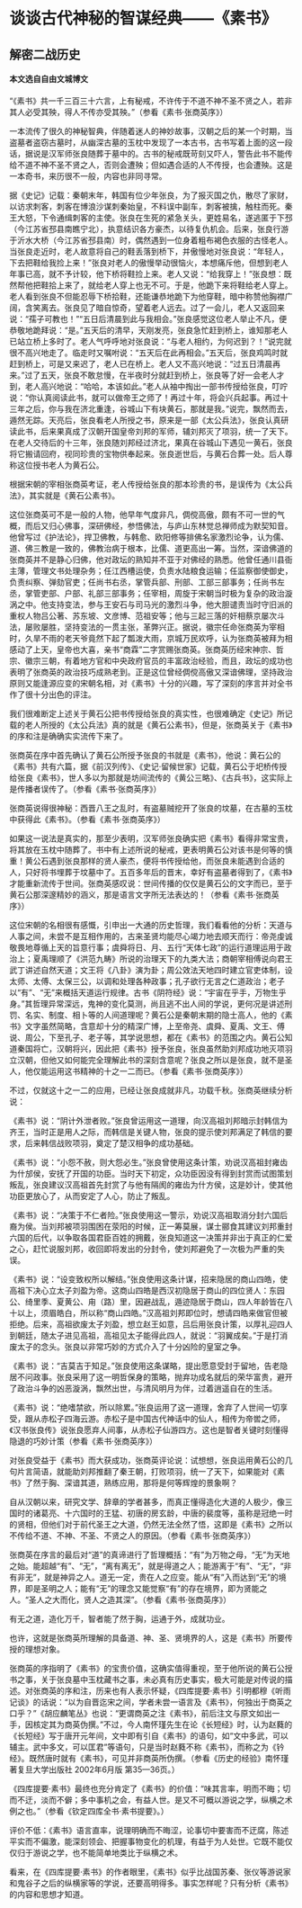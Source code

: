 # 谈谈古代神秘的智谋经典——《素书》

## 解密二战历史

#### 本文选自自由文城博文

“《素书》共一千三百三十六言，上有秘戒，不许传于不道不神不圣不贤之人，若非其人必受其殃，得人不传亦受其殃。”（参看《素书·张商英序》）

一本流传了很久的神秘智典，伴随着迷人的神妙故事，汉朝之后的某一个时期，当盗墓者盗窃古墓时，从幽深古墓的玉枕中发现了一本古书，古书写着上面的这一段话，据说是汉军师张良随葬于墓中的。古书的秘戒既苛刻又吓人，警告此书不能传给不道不神不圣不贤之人，否则会遭殃；但如遇合适的人不传授，也会遭殃。这是一本奇书，来历很不一般，内容也非同寻常。

据《史记》记载：秦朝末年，韩国有位少年张良，为了报灭国之仇，散尽了家财，以访求刺客，刺客在博浪沙谋刺秦始皇，不料误中副车，刺客被擒，触柱而死。秦王大怒，下令通缉刺客的主使。张良在生死的紧急关头，更姓易名，遂逃匿于下邳（今江苏省邳县南瞧宁北），执意结识各方豪杰，以待复仇机会。后来，张良行游于沂水大桥（今江苏省邳县南）时，偶然遇到一位身着粗布褐色衣服的古怪老人。当张良走近时，老人故意将自己的鞋丢落到桥下，并傲慢地对张良说：“年轻人，下去把鞋给我捡上来！”张良对老人的傲慢举动很恼火，本想痛斥他，但想到老人年事已高，就不予计较，他下桥将鞋捡上来。老人又说：“给我穿上！”张良想：既然帮他把鞋拾上来了，就给老人穿上也无不可。于是，他跪下来将鞋给老人穿上。老人看到张良不但能忍辱下桥拾鞋，还能谦恭地跪下为他穿鞋，暗中称赞他胸襟广阔，含笑离去。张良见了暗自惊奇，望着老人远去。过了一会儿，老人又返回来说：“孺子可教也！”“五日后清晨到此与我相会。”张良感觉这位老人举止不凡，便恭敬地跪拜说：“是。”五天后的清早，天刚发亮，张良急忙赶到桥上，谁知那老人已站立桥上多时了。老人气呼呼地对张良说：“与老人相约，为何迟到？！”说完就很不高兴地走了。临走时又嘱咐说：“五天后在此再相会。”五天后，张良鸡鸣时就赶到桥上，可是又来迟了，老人已在桥上。老人又不高兴地说：“过五日清晨再来。”过了五天，张良不敢怠慢，在半夜时分就赶到桥上，张良等了好一会老人才到，老人高兴地说：“哈哈，本该如此。”老人从袖中掏出一部书传授给张良，叮咛说：“你认真阅读此书，就可以做帝王之师了！再过十年，将会兴兵起事。再过十三年之后，你与我在济北重逢，谷城山下有块黄石，那就是我。”说完，飘然而去，遁然无踪。天亮后，张良看老人所授之书，原来是一部《太公兵法》，张良认真研读此书，后来果真成了汉朝开国皇帝刘邦的军师，辅刘邦灭了项羽，统一了天下。在老人交待后的十三年，张良随刘邦经过济北，果真在谷城山下遇见一黄石，张良将它搬请回府，视同珍贵的宝物供奉起来。张良逝世后，与黄石合葬一处。后人尊称这位授书老人为黄石公。

根据宋朝的宰相张商英考证，老人传授给张良的那本珍贵的书，是误传为《太公兵法》，其实就是《黄石公素书》。

这位张商英可不是一般的人物，他早年气度非凡，倜傥高傲，颇有不可一世的气概，而后又归心佛事，深研佛经，参悟佛法，与庐山东林觉总禅师成为默契知音。他曾写过《护法论》，捍卫佛教，与韩愈、欧阳修等排佛名家激烈论争，认为儒、道、佛三教是一致的，佛教治病于根本，比儒、道更高出一筹。当然，深谙佛道的张商英并不是静心归佛，他对政坛的熟知并不亚于对佛经的熟悉。他曾任通川县衙主薄，管理文书处理杂务；任江西槽运使，负责水陆粮食运输；任监察御使御史，负责纠察、弹劾官吏；任尚书右丞，掌管兵部、刑部、工部三部事务；任尚书左丞，掌管吏部、户部、礼部三部事务；任宰相，周旋于宋朝当时极为复杂的政治漩涡之中。他支持变法，参与王安石与司马光的激烈斗争，他大胆谴责当时守旧派的重权人物吕公著、苏东坡、文彦博、范祖安等；他与三起三落的奸相蔡京屡次斗法，屡败屡胜，坚持变法的一贯主张，革弊兴正。据说，徽宗任命张商英为宰相时，久旱不雨的老天爷竟然下起了瓢泼大雨，京城万民欢呼，认为张商英被拜为相感动了上天，皇帝也大喜，亲书“商霖”二字赏赐张商英。张商英历经宋神宗、哲宗、徽宗三朝，有着地方官和中央政府官员的丰富政治经验，而且，政坛的成功也表明了张商英的政治技巧成熟老到。正是这位曾经倜傥高傲又深谙佛理，坚持政治原则又能逢源应变的宋朝名相，对《素书》十分的兴趣，写了深刻的序言并对全书作了很十分出色的评注。

我们很难断定上述关于黄石公把书传授给张良的真实性，也很难确定《史记》所记载的老人所授的《太公兵法》真的就是《黄石公素书》，但是，张商英关于《素书》的序和注是确确实实流传下来了。

张商英在序中首先确认了黄石公所授予张良的书就是《素书》，他说：黄石公的《素书》共有六篇，据《前汉列传》、《史记·留候世家》记载，黄石公于圯桥传授给张良《素书》，世人多以为那就是坊间流传的《黄公三略》、《古兵书》，这实际上是传播者误传了。（参看《素书·张商英序》）

张商英说得很神秘：西晋八王之乱时，有盗墓贼挖开了张良的坟墓，在古墓的玉枕中获得此《素书》。（参看《素书·张商英序》）

如果这一说法是真实的，那至少表明，汉军师张良确实把《素书》看得非常宝贵，将其放在玉枕中随葬了。书中有上述所说的秘戒，更表明黄石公对该书是何等的慎重！黄公石遇到张良那样的贤人豪杰，便将书传授给他，而张良未能遇到合适的人，只好将书埋葬于坟墓中了。五百多年后的晋末，幸好有盗墓者得到了，《素书》才能重新流传于世间。张商英感叹说：世间传播的仅仅是黄石公的文字而已，至于黄石公那深邃精妙的涵义，那是语言文字所无法表达的！（参看《素书·张商英序》）

这位宋朝的名相很有感慨，引申出一大通的历史哲理，我们看看他的分析：天道与人事之间，未尝不是互相作用的，古来圣贤均能尽心竭力地去顺天而行：帝尧虔诚敬畏地尊循上天的旨意行事；虞舜将日、月、五行“天体七政”的运行道理运用于政治上；夏禹理顺了《洪范九畴》所说的治理天下的九类大法；商朝宰相傅说向君王武丁讲述自然天道；文王将《八卦》演为卦；周公效法天地四时建立官吏体制，设太师、太傅、太保三公，以调和处理各种政事；孔子欲行无言之仁道政治；老子以“有”、“无”来概括天道运行规律。古书《阴符经》说：“宇宙在乎手，万物生乎身。”其哲理异常深远，鬼神的变化莫测，尚且逃不出人间的学说，更何况是讲述刑罚、名实、制度、相卜等的人间道理呢？黄石公是秦朝末期的隐士高人，他的《素书》文字虽然简略，含意却十分的精深广博，上至帝尧、虞舜、夏禹、文王、傅说、周公，下至孔子、老子等，其学说思想，都在《素书》的范围之内。黄石公知道秦国将亡，汉朝将兴，因此把《素书》授予张良，张良虽然助刘邦成功地灭项羽立汉朝，但他又如何能完全理解此书的深刻含意呢？张良之所以是张良，就不是圣人，他仅能运用这书精神的十之一二而已。（参看《素书·张商英序》）

不过，仅就这十之一二的应用，已经让张良成就非凡，功载千秋。张商英继续分析说：

《素书》说：“阴计外泄者败。”张良曾运用这一道理，向汉高祖刘邦暗示封韩信为齐王，当时正是用人之际，而韩信是关键人物，张良的提示使刘邦满足了韩信的要求，后来韩信战败项羽，奠定了楚汉相争的成功基础。

《素书》说：“小怨不赦，则大怨必生。”张良曾使用这条计策，劝说汉高祖封雍齿为什邡侯，安抚了开国的功臣。当时天下初定，众功臣因没有得到封赏而试图策划叛乱，张良建议汉高祖首先封赏了与他有隔阂的雍齿为什方侯，这是妙计，使其他功臣更放心了，从而安定了人心，防止了叛乱。

《素书》说：“决策于不仁者险。”张良使用这一警示，劝说汉高祖取消分封六国后裔为侯。当刘邦被项羽围困在荥阳的时候，正一筹莫展，谋士郦食其建议刘邦重封六国的后代，以争取各国君臣百姓的拥戴，张良知道这一决策并非出于真正的仁爱之心，赶忙说服刘邦，收回即将发出的分封令，使刘邦避免了一次极为严重的失误。

《素书》说：“设变致权所以解结。”张良使用这条计谋，招来隐居的商山四皓，使高祖下决心立太子刘盈为帝。这商山四皓是西汉初隐居于商山的四位贤人：东园公、绮里季、夏黄公、甪（路）里，因避战乱，遁迹隐居于商山，四人年龄皆在八十以上，须眉皓白，所以称“商山四皓。”汉高祖刘邦即位时，想请四皓来做官但被拒绝。后来，高祖欲废太子刘盈，想立赵王如意，吕后用张良计策，以厚礼迎四人到朝廷，随太子进见高祖，高祖见太子能得此四人，就说：“羽翼成矣。”于是打消废太子的念头。张良以非常巧妙的方式介入了十分凶险的皇室之争。

《素书》说：“吉莫吉于知足。”张良使用这条谋略，提出愿意受封于留地，告老隐居不问政事。张良采用了这一明哲保身的策略，抛弃功成名就后的荣华富贵，避开了政治斗争的凶恶漩涡，飘然出世，与清风明月为伴，过着逍遥自在的生活。

《素书》说：“绝嗜禁欲，所以除累。”张良运用了这一道理，舍弃了人世间一切享受，跟从赤松子四海云游。赤松子是中国古代神话中的仙人，相传为帝喾之师，《汉书张良传》说张良愿弃人间事，从赤松子仙游四方。这也是智者关键时刻懂得隐退的巧妙计策（参看《素书·张商英序》）

对张良受益于《素书》而大获成功，张商英评论说：试想想，张良运用黄石公的几句片言简语，就能助刘邦推翻了秦王朝，打败项羽，统一了天下，如果能对《素书》了然于胸、深谙其道，熟练应用，那将是何等辉煌的景象啊？

自从汉朝以来，研究文学、辞章的学者甚多，而真正懂得造化大道的人极少，像三国时的诸葛亮、十六国时的王猛、初唐的房玄龄，中唐的裴度等，虽称是冠绝一时的贤相，但他们对于前代圣王之大道，仍然无法全然了悟，这即是《素书》之所以不传给不道、不神、不圣、不贤之人的原因。（参看《素书·张商英序》）

张商英在序言的最后对“道”的真谛进行了哲理概括：“有”为万物之母，“无”为天地之始。能超越“有”、“无”，“离有离无”，就是得道之人；能游离于“有”、“无”，“非有非无”，就是神异之人。道无一定，贵在人之应变。能从“有”入而达到“无”的境界，即是圣明之人；能有“无”的理念又能觉察“有”的存在境界，即为贤能之人。“圣人之大而化，贤人之造其深”。（参看《素书·张商英序》）

有无之道，造化万千，智者能了然于胸，运通于外，成就功业。

也许，这就是张商英所理解的具备道、神、圣、贤境界的人，这是《素书》所要传授的理想对象。

张商英的序指明了《素书》的宝贵价值，这确实值得重视，至于他所说的黄石公授书之事，关于张良墓中玉枕藏书之事，未必真有历史事实，极大可能是对传说的描述。对张商英的序和注，历来也有人表示怀疑，《四库提要·素书》引明都穆《听雨记谈》的话说：“以为自晋迄宋之间，学者未尝一语言及《素书》，何独出于商英之口乎？”《胡应麟笔丛》也说：“更谓商英之注《素书》，前后注文与原文如出一手，因核定其为商英伪撰。”不过，今人南怀瑾先生在论《长短经》时，认为赵蕤的《长短经》写于唐开元年间，文中即有引自《素书》的语句，如“文中多武，可以辅主。武中多文，可以匡君”等语句，只是当时赵蕤不称《素书》，而称之为《钤经》。既然唐时就有《素书》，可见并非商英所伪撰。（参看《历史的经验》南怀瑾著复旦大学出版社 2002年6月版 第35—36页。）

《四库提要·素书》最终也充分肯定了《素书》的价值：“味其言率，明而不晦；切而不迂，淡而不僻；多中事机之会，有益人世。是又不可概以游说之学，纵横之术例之也。”（参看《钦定四库全书·素书提要》。）

评价不低：《素书》语言直率，说理明确而不晦涩，论事切中要害而不迂腐，陈述平实而不偏激，能深刻领会、把握事物变化的机理，有益于为人处世。它既不能仅仅归于游说之学，也不能简单地类比于纵横之术。

看来，在《四库提要·素书》的作者眼里，《素书》似乎比战国苏秦、张仪等游说家和鬼谷子之后的纵横家等的学说，还要高明得多。事实怎样呢？只有分析《素书》的内容和思想才知道。
